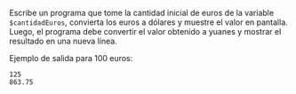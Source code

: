 Escribe un programa que tome la cantidad inicial de euros de la variable `$cantidadEuros`, convierta los euros a dólares y muestre el valor en pantalla. Luego, el programa debe convertir el valor obtenido a yuanes y mostrar el resultado en una nueva línea.

Ejemplo de salida para 100 euros:

```
125
863.75
```
